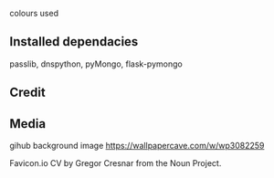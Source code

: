 colours used

## Installed dependacies
passlib, 
dnspython,
pyMongo,
flask-pymongo


## Credit


## Media

gihub background image
https://wallpapercave.com/w/wp3082259

Favicon.io
CV by Gregor Cresnar from the Noun Project.